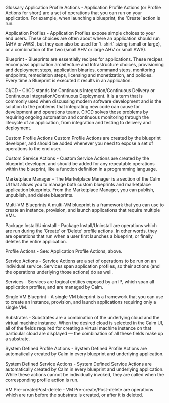 Glossary
Application Profile Actions - Application Profile Actions (or Profile Actions for short) are a set of operations that you can run on your application. For example, when launching a blueprint, the ‘Create’ action is run.

Application Profiles - Application Profiles expose simple choices to your end users. These choices are often about where an application should run (AHV or AWS), but they can also be used for ‘t-shirt’ sizing (small or large), or a combination of the two (small AHV or large AHV or small AWS).

Blueprint - Blueprints are essentially recipes for applications. These recipes encompass application architecture and Infrastructure choices, provisioning and deployment steps, application binaries, command steps, monitoring endpoints, remediation steps, licensing and monetization, and policies. Every time a Blueprint is executed it results in an application.

CI/CD - CI/CD stands for Continuous Integration/Continuous Delivery or Continuous Integration/Continuous Deployment. It is a term that is commonly used when discussing modern software development and is the solution to the problems that integrating new code can cause for development and operations teams. CI/CD solves those problems by requiring ongoing automation and continuous monitoring through the lifecycle of an application, from integration and testing to delivery and deployment.

Custom Profile Actions Custom Profile Actions are created by the blueprint developer, and should be added whenever you need to expose a set of operations to the end user.

Custom Service Actions - Custom Service Actions are created by the blueprint developer, and should be added for any repeatable operations within the blueprint, like a function definition in a programming language.

Marketplace Manager - The Marketplace Manager is a section of the Calm UI that allows you to manage both custom blueprints and marketplace application blueprints. From the Marketplace Manager, you can publish, unpublish, and delete blueprints.

Multi-VM Blueprints A multi-VM blueprint is a framework that you can use to create an instance, provision, and launch applications that require multiple VMs.

Package Install/Uninstall - Package Install/Uninstall are operations which are run during the ‘Create’ or ‘Delete’ profile actions. In other words, they are operations that run when a user first launches a blueprint, or finally deletes the entire application.

Profile Actions - See: Application Profile Actions, above.

Service Actions - Service Actions are a set of operations to be run on an individual service. Services span application profiles, so their actions (and the operations underlying those actions) do as well.

Services - Services are logical entities exposed by an IP, which span all application profiles, and are managed by Calm.

Single VM Blueprint - A single VM blueprint is a framework that you can use to create an instance, provision, and launch applications requiring only a single VM.

Substrates - Substrates are a combination of the underlying cloud and the virtual machine instance. When the desired cloud is selected in the Calm UI, all of the fields required for creating a virtual machine instance on that particular cloud are displayed — the combination of all these fields make up a substrate.

System Defined Profile Actions - System Defined Profile Actions are automatically created by Calm in every blueprint and underlying application.

System Defined Service Actions - System Defined Service Actions are automatically created by Calm in every blueprint and underlying application. While these actions cannot be individually invoked, they are called when the corresponding profile action is run.

VM Pre-create/Post-delete - VM Pre-create/Post-delete are operations which are run before the substrate is created, or after it is deleted.